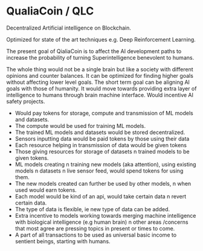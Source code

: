 # QualiaCoin / QLC

Decentralized Artificial intelligence on Blockchain.

Optimized for state of the art techniques e.g. Deep Reinforcement Learning.

The present goal of QialiaCoin is to affect the AI development paths to increase the probability of turning Superintelligence benevolent to humans.

The whole thing would not be a single brain but like a society with different opinions and counter balances. It can be optimized for finding higher goals without affecting lower level goals. The short term goal can be aligning AI goals with those of humanity. It would move towards providing extra layer of intelligence to humans through brain machine interface. Would incentive AI safety projects.

- Would pay tokens for storage, compute and transmission of ML models and datasets.
- The compute would be used for training ML models.
- ‎The trained ML models and datasets would be stored decentralized.
- ‎Sensors inputting data would be paid tokens by those using their data
- ‎Each resource helping in transmission of data would be given tokens
- ‎Those giving resources for storage of datasets n trained models to be given tokens.
- ‎ML models creating n training new models (aka attention), using existing models n datasets n live sensor feed, would spend tokens for using them.
- ‎The new models created can further be used by other models, n when used would earn tokens.
- ‎Each model would be kind of an api, would take certain data n revert certain data.
- ‎The type of data is flexible, ie new type of data can be added.
- Extra incentive to models working towards merging machine intelligence with biological intelligence (e.g human brain) n other areas /concerns that most agree are pressing topics in present or times to come.
- A part of all transactions to be used as universal basic income to sentient beings, starting with humans.

